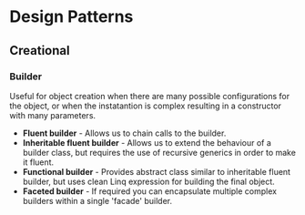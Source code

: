 # Design Patterns
## Creational
### Builder
Useful for object creation when there are many possible configurations for the object, or when the instatantion is complex resulting in a constructor with many parameters.
* **Fluent builder** - Allows us to chain calls to the builder.
* **Inheritable fluent builder** - Allows us to extend the behaviour of a builder class, but requires the use of recursive generics in order to make it fluent.
* **Functional builder** - Provides abstract class similar to inheritable fluent builder, but uses clean Linq expression for building the final object.
* **Faceted builder** - If required you can encapsulate multiple complex builders within a single 'facade' builder.
